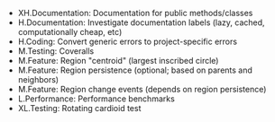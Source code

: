 - XH.Documentation: Documentation for public methods/classes
- H.Documentation: Investigate documentation labels (lazy, cached, computationally cheap, etc)
- H.Coding: Convert generic errors to project-specific errors
- M.Testing: Coveralls
- M.Feature: Region "centroid" (largest inscribed circle)
- M.Feature: Region persistence (optional; based on parents and neighbors)
- M.Feature: Region change events (depends on region persistence)
- L.Performance: Performance benchmarks
- XL.Testing: Rotating cardioid test
